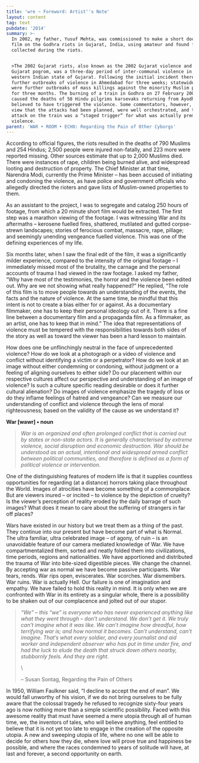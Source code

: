 ```yaml
---
title: 'wre ~ Foreword: Artist''s Note'
layout: content
tag: text
pubdate: '2014'
summary: >-
  In 2002, my father, Yusuf Mehta, was commissioned to make a short documentary
  film on the Godhra riots in Gujarat, India, using amateur and found footage
  collected during the riots.


  >The 2002 Gujarat riots, also known as the 2002 Gujarat violence and the
  Gujarat pogrom, was a three-day period of inter-communal violence in the
  western Indian state of Gujarat. Following the initial incident there were
  further outbreaks of violence in Ahmedabad for three weeks; statewide, there
  were further outbreaks of mass killings against the minority Muslim population
  for three months. The burning of a train in Godhra on 27 February 2002, which
  caused the deaths of 58 Hindu pilgrims karsevaks returning from Ayodhya, is
  believed to have triggered the violence. Some commentators, however, hold the
  view that the attacks had been planned, were well orchestrated, and that the
  attack on the train was a “staged trigger” for what was actually premeditated
  violence.
parent: 'WAR • ROOM • ECHO: Regarding the Pain of Other Cyborgs'
---
```

According to official figures, the riots resulted in the deaths of 790 Muslims and 254 Hindus; 2,500 people were injured non-fatally, and 223 more were reported missing. Other sources estimate that up to 2,000 Muslims died. There were instances of rape, children being burned alive, and widespread looting and destruction of property. The Chief Minister at that time, Narendra Modi, currently the Prime Minister – has been accused of initiating and condoning the violence, as have police and government officials who allegedly directed the rioters and gave lists of Muslim-owned properties to them.

As an assistant to the project, I was to segregate and catalog 250 hours of footage, from which a 20 minute short film would be extracted. The first step was a marathon viewing of the footage. I was witnessing War and its aftermaths – kerosene fuelled fires, shattered, mutilated and gutted corpse-strewn landscapes; stories of ferocious combat, massacre, rape, pillage; and seemingly unending vengeance fuelled violence. This was one of the defining experiences of my life.

Six months later, when I saw the final edit of the film, it was a significantly milder experience, compared to the intensity of the original footage – I immediately missed most of the brutality, the carnage and the personal accounts of trauma I had viewed in the raw footage. I asked my father, “Why have most of the testimonies, the horror and the violence been edited out. Why are we not showing what really happened?” He replied, “The role of this film is to move people towards an understanding of the events, the facts and the nature of violence. At the same time, be mindful that this intent is not to create a bias either for or against. As a documentary filmmaker, one has to keep their personal ideology out of it. There is a fine line between a documentary film and a propaganda film. As a filmmaker, as an artist, one has to keep that in mind.” The idea that representations of violence must be tempered with the responsibilities towards both sides of the story as well as toward the viewer has been a hard lesson to maintain.

How does one be unflinchingly neutral in the face of unprecedented violence? How do we look at a photograph or a video of violence and conflict without identifying a victim or a perpetrator? How do we look at an image without either condemning or condoning, without judgment or a feeling of aligning ourselves to either side? Do our placement within our respective cultures affect our perspective and understanding of an image of violence? Is such a culture specific reading desirable or does it further cultural alienation? Do images of violence emphasize the tragedy of loss or do they inflame feelings of hatred and vengeance? Can we measure our understanding of conflict and violence through the lens of moral righteousness; based on the validity of the cause as we understand it?

**War \[wawr] • noun**

> _War is an organized and often prolonged conflict that is carried out by states or non-state actors. It is generally characterised by extreme violence, social disruption and economic destruction. War should be understood as an actual, intentional and widespread armed conflict between political communities, and therefore is defined as a form of political violence or intervention._

One of the distinguishing features of modern life is that it supplies countless opportunities for regarding (at a distance) horrors taking place throughout the World. Images of atrocities have become something of a commonplace. But are viewers inured – or incited – to violence by the depiction of cruelty? Is the viewer’s perception of reality eroded by the daily barrage of such images? What does it mean to care about the suffering of strangers in far off places?

Wars have existed in our history but we treat them as a thing of the past. They continue into our present but have become part of what is Normal. The ultra familiar, ultra celebrated image – of agony, of ruin – is an unavoidable feature of our camera mediated knowledge of War. We have compartmentalized them, sorted and neatly folded them into civilizations, time periods, regions and nationalities. We have apportioned and distributed the trauma of War into bite-sized digestible pieces. We change the channel. By accepting war as normal we have become passive participants. War tears, rends. War rips open, eviscerates. War scorches. War dismembers. War ruins. War is actually Hell. Our failure is one of imagination and empathy. We have failed to hold this reality in mind. It is only when we are confronted with War in its entirety as a singular whole, there is a possibility to be shaken out of our complacence and jolted out of our stupor.

> _“We” – this “we” is everyone who has never experienced anything like what they went through – don’t understand. We don’t get it. We truly can’t imagine what it was like. We can’t imagine how dreadful, how terrifying war is; and how normal it becomes. Can’t understand, can’t imagine. That’s what every soldier, and every journalist and aid worker and independent observer who has put in time under fire, and had the luck to elude the death that struck down others nearby, stubbornly feels. And they are right._
>
>  
>
> \
>
>
> – Susan Sontag, Regarding the Pain of Others

In 1950, William Faulkner said, “I decline to accept the end of man”. We would fall unworthy of his vision, if we do not bring ourselves to be fully aware that the colossal tragedy he refused to recognize sixty-four years ago is now nothing more than a simple scientific possibility. Faced with this awesome reality that must have seemed a mere utopia through all of human time, we, the inventors of tales, who will believe anything, feel entitled to believe that it is not yet too late to engage in the creation of the opposite utopia. A new and sweeping utopia of life, where no one will be able to decide for others how they die, where love will prove true and happiness be possible, and where the races condemned to years of solitude will have, at last and forever, a second opportunity on earth.
